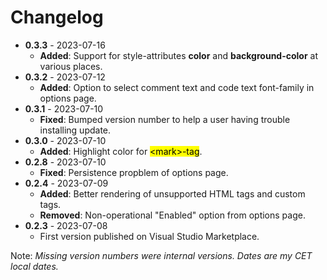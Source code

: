 # Changelog
- **0.3.3** - 2023-07-16
    - **Added**: Support for style-attributes **color** and **background-color** at various places.
- **0.3.2** - 2023-07-12
    -  **Added**: Option to select comment text and code text font-family in options page.
- **0.3.1** - 2023-07-10
    - **Fixed**: Bumped version number to help a user having trouble installing update.
- **0.3.0** - 2023-07-10
    - **Added**: Highlight color for <mark>&lt;mark&gt;-tag</mark>.
- **0.2.8** - 2023-07-10
    - **Fixed**: Persistence propblem of options page.
- **0.2.4** - 2023-07-09
    - **Added**: Better rendering of unsupported HTML tags and custom tags.
    - **Removed**: Non-operational "Enabled" option from options page.
- **0.2.3** - 2023-07-08
    - First version published on Visual Studio Marketplace.

Note: *Missing version numbers were internal versions. Dates are my CET local dates.*
